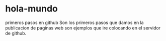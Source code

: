 # hola-mundo
primeros pasos en github
Son los primeros pasos que damos en la publicacion de paginas web
son ejemplos que ire colocando en el servidor de github.
